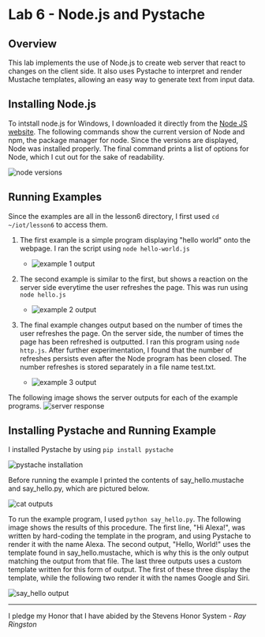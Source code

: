 # Lab 6 - Node.js and Pystache

## Overview
This lab implements the use of Node.js to create web server that react to changes on the client side. It also uses Pystache to interpret and render Mustache templates, allowing an easy way to generate text from input data.

## Installing Node.js
To intstall node.js for Windows, I downloaded it directly from the [Node JS website](https://nodejs.org/en/download/). The following commands show the current version of Node and npm, the package manager for node. Since the versions are displayed, Node was installed properly. The final command prints a list of options for Node, which I cut out for the sake of readability.

![node versions](https://github.com/user-attachments/assets/7abbe566-bf9e-4985-9661-821a964627b5)

## Running Examples
Since the examples are all in the lesson6 directory, I first used ```cd ~/iot/lesson6``` to access them.

1. The first example is a simple program displaying "hello world" onto the webpage. I ran the script using ```node hello-world.js```
   * ![example 1 output](https://github.com/user-attachments/assets/3eef49fe-c89f-4316-a1c9-0bce78348050)

2. The second example is similar to the first, but shows a reaction on the server side everytime the user refreshes the page. This was run using ```node hello.js```
   * ![example 2 output](https://github.com/user-attachments/assets/a4a7cfcf-0d0e-48f0-ac35-5ca0f0715f39)

3. The final example changes output based on the number of times the user refreshes the page. On the server side, the number of times the page has been refreshed is outputted. I ran this program using ```node http.js```. After further experimentation, I found that the number of refreshes persists even after the Node program has been closed. The number refreshes is stored separately in a file name test.txt.
   * ![example 3 output](https://github.com/user-attachments/assets/726b4c76-09bb-4a27-9e3a-7053c564f04f)


The following image shows the server outputs for each of the example programs. 
![server response](https://github.com/user-attachments/assets/5abe3869-3ad5-4098-980f-d7235736368a)

## Installing Pystache and Running Example
I installed Pystache by using ```pip install pystache```

![pystache installation](https://github.com/user-attachments/assets/fb422c9d-2f15-4f5d-ab74-ce487b2258cd)

Before running the example I printed the contents of say_hello.mustache and say_hello.py, which are pictured below.

![cat outputs](https://github.com/user-attachments/assets/b02982e5-1405-411f-b99b-fae18716df46)

To run the example program, I used ```python say_hello.py```. The following image shows the results of this procedure. The first line, "Hi Alexa!", was written by hard-coding the template in the program, and using Pystache to render it with the name Alexa. The second output, "Hello, World!" uses the template found in say_hello.mustache, which is why this is the only output matching the output from that file. The last three outputs uses a custom template written for this form of output. The first of these three display the template, while the following two render it with the names Google and Siri.

![say_hello output](https://github.com/user-attachments/assets/f3e46af8-6721-4834-80c5-34dc27f17001)

---
I pledge my Honor that I have abided by the Stevens Honor System - _Ray Ringston_
